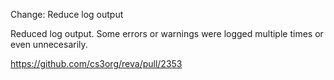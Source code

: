 Change: Reduce log output

Reduced log output. Some errors or warnings were logged multiple times or even unnecesarily. 


https://github.com/cs3org/reva/pull/2353

